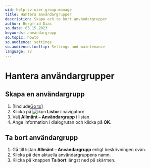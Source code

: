 ```yaml
---
uid: help-sv-user-group-manage
title: Hantera användargrupper
description: Skapa och ta bort användargrupper
author: Bergfrid Dias
so.date: 03.15.2023
keywords: användargrupp
so.topic: howto
so.audience: settings
so.audience.tooltip: Settings and maintenance
language: sv
---
```


# Hantera användargrupper

## <a id="create" />Skapa en användargrupp

1. [!include[Go to](../../../learn/includes/goto-sm.md)]
1. Klicka på ![ikon][img2] **Listor** i navigatorn.
1. Välj **Allmänt – Användargrupp** i listan.
1. Ange information i dialogrutan och klicka på **OK**.

## <a id="delete" />Ta bort användargrupp

1. Gå till listan **Allmänt – Användargrupp** enligt beskrivningen ovan.
1. Klicka på den aktuella användargruppens namn.
1. Klicka på knappen **Ta bort** längst ned på skärmen.

<!-- Referenced links -->

<!-- Referenced images -->
[img2]: ../../../../../common/icons/nav-admin-lists-active.png
